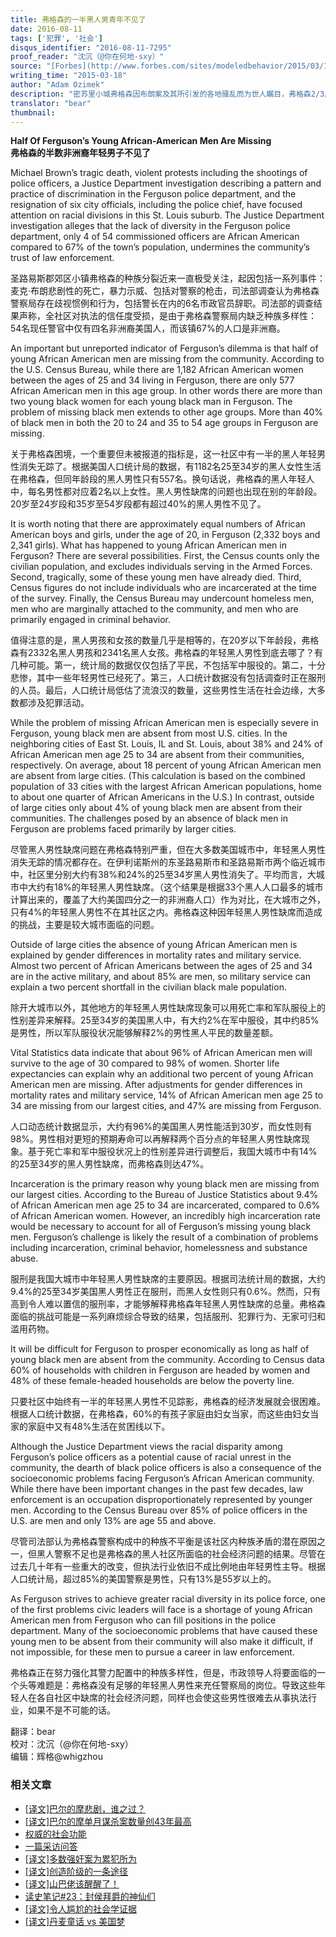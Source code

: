 ```yaml
---
title: 弗格森的一半黑人男青年不见了
date: 2016-08-11
tags: ['犯罪', '社会']
disqus_identifier: "2016-08-11-7295"
proof_reader: "沈沉（@你在何地-sxy）"
source: "[Forbes](http://www.forbes.com/sites/modeledbehavior/2015/03/18/half-of-fergusons-young-african-american-men-are-missing/)"
writing_time: "2015-03-18"
author: "Adam Ozimek"
description: "密苏里小城弗格森因布朗案及其所引发的各地骚乱而为世人瞩目，弗格森2/3居民是黑人，有关该市犯罪率和种族冲突有很多讨论，但有个事实却被忽略了：该市非洲裔人口中，25-34岁年龄段的男女比低至1：2，其他年龄段男女比也只有1.2：2，其余黑人男性去哪儿了？"
translator: "bear"
thumbnail:
---
```


**Half Of Ferguson’s Young African-American Men Are Missing**  
**弗格森的半数非洲裔年轻男子不见了**

Michael Brown’s tragic death, violent protests including the shootings of police officers, a Justice Department investigation describing a pattern and practice of discrimination in the Ferguson police department, and the resignation of six city officials, including the police chief, have focused attention on racial divisions in this St. Louis suburb. The Justice Department investigation alleges that the lack of diversity in the Ferguson police department, only 4 of 54 commissioned officers are African American compared to 67% of the town’s population, undermines the community’s trust of law enforcement.

圣路易斯郡郊区小镇弗格森的种族分裂近来一直极受关注，起因包括一系列事件：麦克·布朗悲剧性的死亡，暴力示威、包括对警察的枪击，司法部调查认为弗格森警察局存在歧视惯例和行为，包括警长在内的6名市政官员辞职。司法部的调查结果声称，全社区对执法的信任度受损，是由于弗格森警察局内缺乏种族多样性：54名现任警官中仅有四名非洲裔美国人，而该镇67%的人口是非洲裔。

An important but unreported indicator of Ferguson’s dilemma is that half of young African American men are missing from the community. According to the U.S. Census Bureau, while there are 1,182 African American women between the ages of 25 and 34 living in Ferguson, there are only 577 African American men in this age group. In other words there are more than two young black women for each young black man in Ferguson. The problem of missing black men extends to other age groups. More than 40% of black men in both the 20 to 24 and 35 to 54 age groups in Ferguson are missing.

关于弗格森困境，一个重要但未被报道的指标是，这一社区中有一半的黑人年轻男性消失无踪了。根据美国人口统计局的数据，有1182名25至34岁的黑人女性生活在弗格森，但同年龄段的黑人男性只有557名。换句话说，弗格森的黑人年轻人中，每名男性都对应着2名以上女性。黑人男性缺席的问题也出现在别的年龄段。20岁至24岁段和35岁至54岁段都有超过40%的黑人男性不见了。

It is worth noting that there are approximately equal numbers of African American boys and girls, under the age of 20, in Ferguson (2,332 boys and 2,341 girls). What has happened to young African American men in Ferguson? There are several possibilities. First, the Census counts only the civilian population, and excludes individuals serving in the Armed Forces. Second, tragically, some of these young men have already died. Third, Census figures do not include individuals who are incarcerated at the time of the survey. Finally, the Census Bureau may undercount homeless men, men who are marginally attached to the community, and men who are primarily engaged in criminal behavior.

值得注意的是，黑人男孩和女孩的数量几乎是相等的，在20岁以下年龄段，弗格森有2332名黑人男孩和2341名黑人女孩。弗格森的年轻黑人男性到底去哪了？有几种可能。第一，统计局的数据仅仅包括了平民，不包括军中服役的。第二，十分悲惨，其中一些年轻男性已经死了。第三，人口统计数据没有包括调查时正在服刑的人员。最后，人口统计局低估了流浪汉的数量，这些男性生活在社会边缘，大多数都涉及犯罪活动。

While the problem of missing African American men is especially severe in Ferguson, young black men are absent from most U.S. cities. In the neighboring cities of East St. Louis, IL and St. Louis, about 38% and 24% of African American men age 25 to 34 are absent from their communities, respectively. On average, about 18 percent of young African American men are absent from large cities. (This calculation is based on the combined population of 33 cities with the largest African American populations, home to about one quarter of African Americans in the U.S.) In contrast, outside of large cities only about 4% of young black men are absent from their communities. The challenges posed by an absence of black men in Ferguson are problems faced primarily by larger cities.

尽管黑人男性缺席问题在弗格森特别严重，但在大多数美国城市中，年轻黑人男性消失无踪的情况都存在。在伊利诺斯州的东圣路易斯市和圣路易斯市两个临近城市中，社区里分别大约有38%和24%的25至34岁黑人男性消失了。平均而言，大城市中大约有18%的年轻黑人男性缺席。（这个结果是根据33个黑人人口最多的城市计算出来的，覆盖了大约美国四分之一的非洲裔人口）作为对比，在大城市之外，只有4%的年轻黑人男性不在其社区之内。弗格森这种因年轻黑人男性缺席而造成的挑战，主要是较大城市面临的问题。

Outside of large cities the absence of young African American men is explained by gender differences in mortality rates and military service. Almost two percent of African Americans between the ages of 25 and 34 are in the active military, and about 85% are men, so military service can explain a two percent shortfall in the civilian black male population.

除开大城市以外，其他地方的年轻黑人男性缺席现象可以用死亡率和军队服役上的性别差异来解释。25至34岁的美国黑人中，有大约2%在军中服役，其中约85%是男性，所以军队服役状况能够解释2%的男性黑人平民的数量差额。

Vital Statistics data indicate that about 96% of African American men will survive to the age of 30 compared to 98% of women. Shorter life expectancies can explain why an additional two percent of young African American men are missing. After adjustments for gender differences in mortality rates and military service, 14% of African American men age 25 to 34 are missing from our largest cities, and 47% are missing from Ferguson.

人口动态统计数据显示，大约有96%的美国黑人男性能活到30岁，而女性则有98%。男性相对更短的预期寿命可以再解释两个百分点的年轻黑人男性缺席现象。基于死亡率和军中服役状况上的性别差异进行调整后，我国大城市中有14%的25至34岁的黑人男性缺席，而弗格森则达47%。

Incarceration is the primary reason why young black men are missing from our largest cities. According to the Bureau of Justice Statistics about 9.4% of African American men age 25 to 34 are incarcerated, compared to 0.6% of African American women. However, an incredibly high incarceration rate would be necessary to account for all of Ferguson’s missing young black men. Ferguson’s challenge is likely the result of a combination of problems including incarceration, criminal behavior, homelessness and substance abuse.

服刑是我国大城市中年轻黑人男性缺席的主要原因。根据司法统计局的数据，大约9.4%的25至34岁美国黑人男性正在服刑，而黑人女性则只有0.6%。然而，只有高到令人难以置信的服刑率，才能够解释弗格森年轻黑人男性缺席的总量。弗格森面临的挑战可能是一系列麻烦综合导致的结果，包括服刑、犯罪行为、无家可归和滥用药物。

It will be difficult for Ferguson to prosper economically as long as half of young black men are absent from the community. According to Census data 60% of households with children in Ferguson are headed by women and 48% of these female-headed households are below the poverty line.

只要社区中始终有一半的年轻黑人男性不见踪影，弗格森的经济发展就会很困难。根据人口统计数据，在弗格森，60%的有孩子家庭由妇女当家，而这些由妇女当家的家庭中又有48%生活在贫困线以下。

Although the Justice Department views the racial disparity among Ferguson’s police officers as a potential cause of racial unrest in the community, the dearth of black police officers is also a consequence of the socioeconomic problems facing Ferguson’s African American community. While there have been important changes in the past few decades, law enforcement is an occupation disproportionately represented by younger men. According to the Census Bureau over 85% of police officers in the U.S. are men and only 13% are age 55 and above.

尽管司法部认为弗格森警察构成中的种族不平衡是该社区内种族矛盾的潜在原因之一，但黑人警察不足也是弗格森的黑人社区所面临的社会经济问题的结果。尽管在过去几十年有一些重大的改变，但执法行业依旧不成比例地由年轻男性主导。根据人口统计局，超过85%的美国警察是男性，只有13%是55岁以上的。

As Ferguson strives to achieve greater racial diversity in its police force, one of the first problems civic leaders will face is a shortage of young African American men from Ferguson who can fill positions in the police department. Many of the socioeconomic problems that have caused these young men to be absent from their community will also make it difficult, if not impossible, for these men to pursue a career in law enforcement.

弗格森正在努力强化其警力配置中的种族多样性，但是，市政领导人将要面临的一个头等难题是：弗格森没有足够的年轻黑人男性来充任警察局的岗位。导致这些年轻人在各自社区中缺席的社会经济问题，同样也会使这些男性很难去从事执法行业，如果不是不可能的话。


翻译：bear  
校对：沈沉（@你在何地-sxy）  
编辑：辉格@whigzhou


### 相关文章

* [[译文]巴尔的摩悲剧，谁之过？](https://headsalon.org/archives/6686.html "[译文]巴尔的摩悲剧，谁之过？")
* [[译文]巴尔的摩单月谋杀案数量创43年最高](https://headsalon.org/archives/5888.html "[译文]巴尔的摩单月谋杀案数量创43年最高")
* [权威的社会功能](https://headsalon.org/archives/7825.html "权威的社会功能")
* [一篇采访问答](https://headsalon.org/archives/7586.html "一篇采访问答")
* [[译文]多数强奸案为累犯所为](https://headsalon.org/archives/7568.html "[译文]多数强奸案为累犯所为")
* [[译文]创造阶级的一条途径](https://headsalon.org/archives/7528.html "[译文]创造阶级的一条途径")
* [[译文]山巴佬该醒醒了！](https://headsalon.org/archives/7515.html "[译文]山巴佬该醒醒了！")
* [读史笔记#23：封侯拜爵的神仙们](https://headsalon.org/archives/7495.html "读史笔记#23：封侯拜爵的神仙们")
* [[译文]令人尴尬的社会学证据](https://headsalon.org/archives/7481.html "[译文]令人尴尬的社会学证据")
* [[译文]丹麦童话 vs 美国梦](https://headsalon.org/archives/7428.html "[译文]丹麦童话 vs 美国梦")
